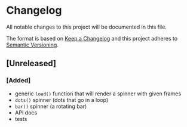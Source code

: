 # Changelog
All notable changes to this project will be documented in this file.

The format is based on [Keep a Changelog](http://keepachangelog.com/en/1.0.0/)
and this project adheres to [Semantic Versioning](http://semver.org/spec/v2.0.0.html).

## [Unreleased]
### [Added]

* generic `load()` function that will render a spinner with given frames 
* `dots()` spinner (dots that go in a loop)
* `bar()` spinner (a rotating bar)
* API docs
* tests